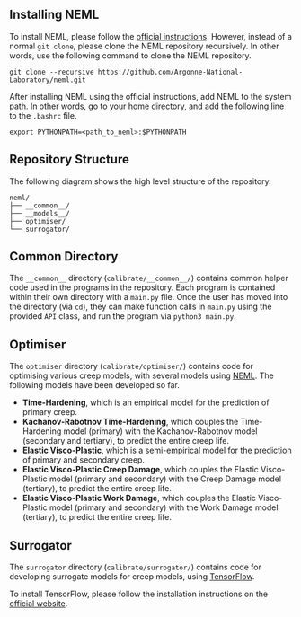


## Installing NEML

To install NEML, please follow the [official instructions](https://neml.readthedocs.io/en/dev/started.html). However, instead of a normal `git clone`, please clone the NEML repository recursively. In other words, use the following command to clone the NEML repository.

```
git clone --recursive https://github.com/Argonne-National-Laboratory/neml.git
```

After installing NEML using the official instructions, add NEML to the system path. In other words, go to your home directory, and add the following line to the `.bashrc` file.

```
export PYTHONPATH=<path_to_neml>:$PYTHONPATH
```

## Repository Structure

The following diagram shows the high level structure of the repository. 

```
neml/
├── __common__/
├── __models__/
├── optimiser/
└── surrogator/
```

## Common Directory

The `__common__` directory (`calibrate/__common__/`) contains common helper code used in the programs in the repository. Each program is contained within their own directory with a `main.py` file. Once the user has moved into the directory (via `cd`), they can make function calls in `main.py` using the provided `API` class, and run the program via `python3 main.py`.

## Optimiser

The `optimiser` directory (`calibrate/optimiser/`) contains code for optimising various creep models, with several models using [NEML](https://github.com/Argonne-National-Laboratory/neml). The following models have been developed so far.

* **Time-Hardening**, which is an empirical model for the prediction of primary creep.
* **Kachanov-Rabotnov Time-Hardening**, which couples the Time-Hardening model (primary) with the Kachanov-Rabotnov model (secondary and tertiary), to predict the entire creep life.
* **Elastic Visco-Plastic**, which is a semi-empirical model for the prediction of primary and secondary creep.
* **Elastic Visco-Plastic Creep Damage**, which couples the Elastic Visco-Plastic model (primary and secondary) with the Creep Damage model (tertiary), to predict the entire creep life.
* **Elastic Visco-Plastic Work Damage**, which couples the Elastic Visco-Plastic model (primary and secondary) with the Work Damage model (tertiary), to predict the entire creep life.

## Surrogator

The `surrogator` directory (`calibrate/surrogator/`) contains code for developing surrogate models for creep models, using [TensorFlow](https://www.tensorflow.org/).

To install TensorFlow, please follow the installation instructions on the [official website](https://www.tensorflow.org/install/pip).